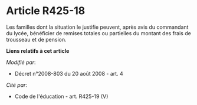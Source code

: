 # Article R425-18

Les familles dont la situation le justifie peuvent, après avis du commandant du lycée, bénéficier de remises totales ou
partielles du montant des frais de trousseau et de pension.

**Liens relatifs à cet article**

_Modifié par_:

  - Décret n°2008-803 du 20 août 2008 - art. 4

_Cité par_:

  - Code de l'éducation - art. R425-19 (V)
